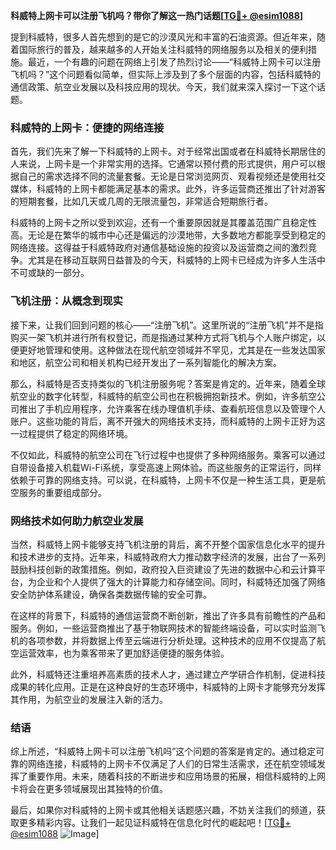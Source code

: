**科威特上网卡可以注册飞机吗？带你了解这一热门话题[[TG💪+ @esim1088](https://t.me/s/esim1088)]**

提到科威特，很多人首先想到的是它的沙漠风光和丰富的石油资源。但近年来，随着国际旅行的普及，越来越多的人开始关注科威特的网络服务以及相关的便利措施。最近，一个有趣的问题在网络上引发了热烈讨论——“科威特上网卡可以注册飞机吗？”这个问题看似简单，但实际上涉及到了多个层面的内容，包括科威特的通信政策、航空业发展以及科技应用的现状。今天，我们就来深入探讨一下这个话题。

### 科威特的上网卡：便捷的网络连接

首先，我们先来了解一下科威特的上网卡。对于经常出国或者在科威特长期居住的人来说，上网卡是一个非常实用的选择。它通常以预付费的形式提供，用户可以根据自己的需求选择不同的流量套餐。无论是日常浏览网页、观看视频还是使用社交媒体，科威特的上网卡都能满足基本的需求。此外，许多运营商还推出了针对游客的短期套餐，比如几天或几周的无限流量包，非常适合短期旅行者。

科威特的上网卡之所以受到欢迎，还有一个重要原因就是其覆盖范围广且稳定性高。无论是在繁华的城市中心还是偏远的沙漠地带，大多数地方都能享受到稳定的网络连接。这得益于科威特政府对通信基础设施的投资以及运营商之间的激烈竞争。尤其是在移动互联网日益普及的今天，科威特的上网卡已经成为许多人生活中不可或缺的一部分。

### 飞机注册：从概念到现实

接下来，让我们回到问题的核心——“注册飞机”。这里所说的“注册飞机”并不是指购买一架飞机并进行所有权登记，而是指通过某种方式将飞机与个人账户绑定，以便更好地管理和使用。这种做法在现代航空领域并不罕见，尤其是在一些发达国家和地区，航空公司和相关机构已经开发出了一系列智能化的解决方案。

那么，科威特是否支持类似的飞机注册服务呢？答案是肯定的。近年来，随着全球航空业的数字化转型，科威特的航空公司也在积极拥抱新技术。例如，许多航空公司推出了手机应用程序，允许乘客在线办理值机手续、查看航班信息以及管理个人账户。这些功能的背后，离不开强大的网络技术支持，而科威特的上网卡正好为这一过程提供了稳定的网络环境。

不仅如此，科威特的航空公司在飞行过程中也提供了多种网络服务。乘客可以通过自带设备接入机载Wi-Fi系统，享受高速上网体验。而这些服务的正常运行，同样依赖于可靠的网络支持。可以说，在科威特，上网卡不仅是一种生活工具，更是航空服务的重要组成部分。

### 网络技术如何助力航空业发展

当然，科威特上网卡能够支持飞机注册的背后，离不开整个国家信息化水平的提升和技术进步的支持。近年来，科威特政府大力推动数字经济的发展，出台了一系列鼓励科技创新的政策措施。例如，政府投入巨资建设了先进的数据中心和云计算平台，为企业和个人提供了强大的计算能力和存储空间。同时，科威特还加强了网络安全防护体系建设，确保各类数据传输的安全可靠。

在这样的背景下，科威特的通信运营商不断创新，推出了许多具有前瞻性的产品和服务。例如，一些运营商推出了基于物联网技术的智能终端设备，可以实时监测飞机的各项参数，并将数据上传至云端进行分析处理。这种技术的应用不仅提高了航空运营效率，也为乘客带来了更加舒适便捷的服务体验。

此外，科威特还注重培养高素质的技术人才，通过建立产学研合作机制，促进科技成果的转化应用。正是在这种良好的生态环境中，科威特的上网卡才能够充分发挥其作用，为航空业的发展注入新的活力。

### 结语

综上所述，“科威特上网卡可以注册飞机吗”这个问题的答案是肯定的。通过稳定可靠的网络连接，科威特的上网卡不仅满足了人们的日常生活需求，还在航空领域发挥了重要作用。未来，随着科技的不断进步和应用场景的拓展，相信科威特的上网卡将会在更多领域展现出其独特的价值。

最后，如果你对科威特的上网卡或其他相关话题感兴趣，不妨关注我们的频道，获取更多精彩内容。让我们一起见证科威特在信息化时代的崛起吧！[[TG💪+ @esim1088](https://t.me/s/esim1088) ![Image](https://i.postimg.cc/4NQfJmqS/Snipaste-2025-05-13-00-14-12.png)]